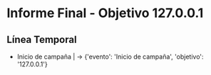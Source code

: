 # Informe Final - Objetivo 127.0.0.1

## Línea Temporal

- Inicio de campaña |  -> {'evento': 'Inicio de campaña', 'objetivo': '127.0.0.1'}